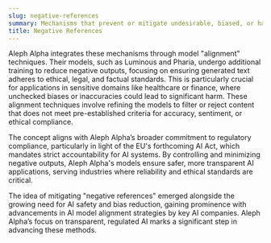 ```yaml
---
slug: negative-references
summary: Mechanisms that prevent or mitigate undesirable, biased, or harmful outputs from AI models during text generation, aligned with ethical AI practices.
title: Negative References
---
```


Aleph Alpha integrates these mechanisms through model "alignment" techniques. Their models, such as Luminous and Pharia, undergo additional training to reduce negative outputs, focusing on ensuring generated text adheres to ethical, legal, and factual standards. This is particularly crucial for applications in sensitive domains like healthcare or finance, where unchecked biases or inaccuracies could lead to significant harm. These alignment techniques involve refining the models to filter or reject content that does not meet pre-established criteria for accuracy, sentiment, or ethical compliance.

The concept aligns with Aleph Alpha’s broader commitment to regulatory compliance, particularly in light of the EU's forthcoming AI Act, which mandates strict accountability for AI systems. By controlling and minimizing negative outputs, Aleph Alpha's models ensure safer, more transparent AI applications, serving industries where reliability and ethical standards are critical​.

The idea of mitigating "negative references" emerged alongside the growing need for AI safety and bias reduction, gaining prominence with advancements in AI model alignment strategies by key AI companies. Aleph Alpha’s focus on transparent, regulated AI marks a significant step in advancing these methods.
